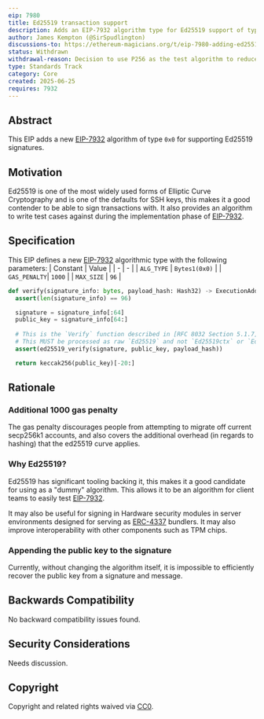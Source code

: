 ```yaml
---
eip: 7980
title: Ed25519 transaction support
description: Adds an EIP-7932 algorithm type for Ed25519 support of type `0x0`
author: James Kempton (@SirSpudlington)
discussions-to: https://ethereum-magicians.org/t/eip-7980-adding-ed25519-as-a-signature-scheme-to-test-eip-7932/24663
status: Withdrawn
withdrawal-reason: Decision to use P256 as the test algorithm to reduce implementation burden
type: Standards Track
category: Core
created: 2025-06-25
requires: 7932
---
```


## Abstract

This EIP adds a new [EIP-7932](./eip-7932.md) algorithm of type `0x0` for supporting Ed25519 signatures.

## Motivation

Ed25519 is one of the most widely used forms of Elliptic Curve Cryptography and is one of the defaults for SSH keys,
this makes it a good contender to be able to sign transactions with. It also provides an algorithm to write test
cases against during the implementation phase of [EIP-7932](./eip-7932.md).

## Specification

This EIP defines a new [EIP-7932](../../EIPS/eip-7932.md) algorithmic type with the following parameters:
| Constant | Value |
| - | - |
| `ALG_TYPE` | `Bytes1(0x0)` |
| `GAS_PENALTY`| `1000` |
| `MAX_SIZE` | `96` |

```python
def verify(signature_info: bytes, payload_hash: Hash32) -> ExecutionAddress:
  assert(len(signature_info) == 96)

  signature = signature_info[:64]
  public_key = signature_info[64:]
  
  # This is the `Verify` function described in [RFC 8032 Section 5.1.7](https://datatracker.ietf.org/doc/html/rfc8032#section-5.1.7),
  # This MUST be processed as raw `Ed25519` and not `Ed25519ctx` or `Ed25519ph`
  assert(ed25519_verify(signature, public_key, payload_hash))

  return keccak256(public_key)[-20:]
```

## Rationale

### Additional 1000 gas penalty

The gas penalty discourages people from attempting to migrate off current secp256k1 accounts, and also covers the additional overhead (in regards to hashing) that the ed25519 curve applies.

### Why Ed25519?

Ed25519 has significant tooling backing it, this makes it a good candidate for using as a "dummy" algorithm.
This allows it to be an algorithm for client teams to easily test [EIP-7932](./eip-7932.md).

It may also be useful for signing in Hardware security modules in server environments designed for serving
as [ERC-4337](./eip-4337.md) bundlers. It may also improve interoperability with other components such as TPM chips.

### Appending the public key to the signature

Currently, without changing the algorithm itself, it is impossible to efficiently recover the public key
from a signature and message.

## Backwards Compatibility

No backward compatibility issues found.

## Security Considerations

Needs discussion.
<!-- TODO -->

## Copyright

Copyright and related rights waived via [CC0](../../LICENSE.md).
